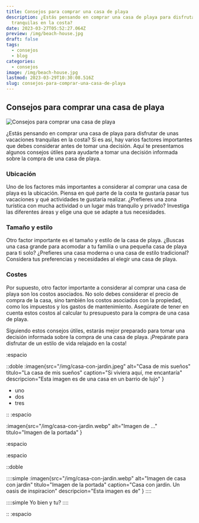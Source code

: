 ```yaml
---
title: Consejos para comprar una casa de playa
description: ¿Estás pensando en comprar una casa de playa para disfrutar de unas vacaciones
  tranquilas en la costa?
date: 2023-03-27T05:52:27.064Z
preview: /img/beach-house.jpg
draft: false
tags:
  - consejos
  - blog
categories:
  - consejos
image: /img/beach-house.jpg
lastmod: 2023-03-29T10:30:08.516Z
slug: consejos-para-comprar-una-casa-de-playa
---
```


## Consejos para comprar una casa de playa 

![Consejos para comprar una casa de playa](/img/beach-house.jpg)

¿Estás pensando en comprar una casa de playa para disfrutar de unas vacaciones tranquilas en la costa? Si es así, hay varios factores importantes que debes considerar antes de tomar una decisión. Aquí te presentamos algunos consejos útiles para ayudarte a tomar una decisión informada sobre la compra de una casa de playa.

### Ubicación

Uno de los factores más importantes a considerar al comprar una casa de playa es la ubicación. Piensa en qué parte de la costa te gustaría pasar tus vacaciones y qué actividades te gustaría realizar. ¿Prefieres una zona turística con mucha actividad o un lugar más tranquilo y privado? Investiga las diferentes áreas y elige una que se adapte a tus necesidades.

### Tamaño y estilo

Otro factor importante es el tamaño y estilo de la casa de playa. ¿Buscas una casa grande para acomodar a tu familia o una pequeña casa de playa para ti solo? ¿Prefieres una casa moderna o una casa de estilo tradicional? Considera tus preferencias y necesidades al elegir una casa de playa.

### Costes

Por supuesto, otro factor importante a considerar al comprar una casa de playa son los costos asociados. No solo debes considerar el precio de compra de la casa, sino también los costos asociados con la propiedad, como los impuestos y los gastos de mantenimiento. Asegúrate de tener en cuenta estos costos al calcular tu presupuesto para la compra de una casa de playa.

Siguiendo estos consejos útiles, estarás mejor preparado para tomar una decisión informada sobre la compra de una casa de playa. ¡Prepárate para disfrutar de un estilo de vida relajado en la costa!


:espacio

::doble
:imagen{src="/img/casa-con-jardin.jpeg" alt="Casa de mis sueños" titulo="La casa de mis sueños" caption="Si viviera aquí, me encantaría" descripcion="Esta imagen es de una casa en un barrio de lujo" }

- uno 
- dos
- tres


::
:espacio



:imagen{src="/img/casa-con-jardin.webp" alt="Imagen de ..." titulo="Imagen de la portada" }

:espacio

:espacio

::doble

 ::::simple
 :imagen{src="/img/casa-con-jardin.webp" alt="Imagen de casa con jardin" titulo="Imagen de la portada" caption="Casa con jardin.  Un oasis de inspiracion" descripcion="Esta imagen es de" }
 ::::

 ::::simple
 Yo bien y tu?
 ::::

::
:espacio

